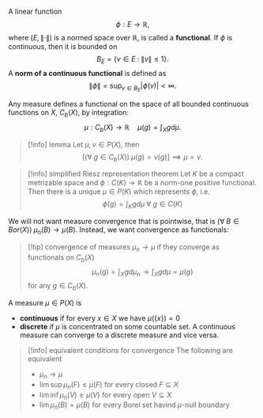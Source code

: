 A linear function 
$$\phi:E\to\mathbb{R},$$
where $(E,\|\cdot\|)$ is a normed space over $\mathbb{R}$, is called a **functional**. If $\phi$ is continuous, then it is bounded on 
$$B_E=\{v\in E\;:\;\|v\|\leq1\}.$$ 
A **norm of a continuous functional** is defined as
$$\|\phi\|=\sup_{v\in B_E}|\phi(v)|<\infty.$$

Any measure defines a functional on the space of all bounded continuous functions on $X$, $C_b(X)$, by integration:
$$\mu:C_b(X)\to\mathbb{R}\quad \mu(g)=\int_X gd\mu.$$

>[!info] lemma
>Let $\mu,\nu\in P(X)$, then 
>$$[(\forall\;g\in C_b(X))\;\mu(g)=\nu(g)]\implies\mu=\nu.$$

>[!info] simplified Riesz representation theorem
>Let $K$ be a compact metrizable space and $\phi:C(K)\to\mathbb{R}$ be a norm-one positive functional. Then there is a unique $\mu\in P(K)$ which represents $\phi$, i.e.
>$$\phi(g)=\int_K gd\mu\;\forall\;g\in C(K)$$

We will not want measure convergence that is pointwise, that is $(\forall\;B\in Bor(X))\;\mu_n(B)\to \mu(B)$. Instead, we want convergence as functionals:

>[!tip] convergence of measures
>$\mu_n\to \mu$ if they converge as functionals on $C_b(X)$
>$$\mu_n(g)=\int_Xgd\mu_n\to \int_Xgd\mu=\mu(g)$$
>for any $g\in C_b(X)$.

A measure $\mu\in P(X)$ is 
- **continuous** if for every $x\in X$ we have $\mu(\{x\})=0$
- **discrete** if $\mu$ is concentrated on some countable set.
A continuous measure can converge to a discrete measure and vice versa.

>[!info] equivalent conditions for convergence
>The following are equivalent
>- $\mu_n\to \mu$ 
>- $\lim\sup\mu_n(F)\leq\mu(F)$ for every closed $F\subseteq X$
>- $\lim\inf\mu_n(V)\geq\mu(V)$ for every open $V\subseteq X$
>- $\lim\mu_n(B)=\mu(B)$ for every Borel set havind $\mu$-null boundary

